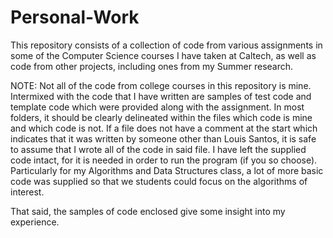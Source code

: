 # Personal-Work
This repository consists of a collection of code from various assignments in some of the Computer Science courses I have taken at Caltech, as well as code from other projects, including ones from my Summer research.

NOTE: Not all of the code from college courses in this repository is mine. Intermixed with the code that I have written are samples of test code and template code which were provided along with the assignment. In most folders, it should be clearly delineated within the files which code is mine and which code is not. If a file does not have a comment at the start which indicates that it was written by someone other than Louis Santos, it is safe to assume that I wrote all of the code in said file. I have left the supplied code intact, for it is needed in order to run the program (if you so choose). Particularly for my Algorithms and Data Structures class, a lot of more basic code was supplied so that we students could focus on the algorithms of interest.

That said, the samples of code enclosed give some insight into my experience.
